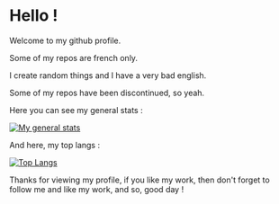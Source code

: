 # Hello !

Welcome to my github profile.

Some of my repos are french only.

I create random things and I have a very bad english.

Some of my repos have been discontinued, so yeah.

Here you can see my general stats : 

[![My general stats](https://github-readme-stats.vercel.app/api?username=rix565)](https://github.com/anuraghazra/github-readme-stats)

And here, my top langs :

[![Top Langs](https://github-readme-stats.vercel.app/api/top-langs/?username=rix565)](https://github.com/anuraghazra/github-readme-stats)

Thanks for viewing my profile, if you like my work, then don't forget to follow me and like my work, and so, good day !
